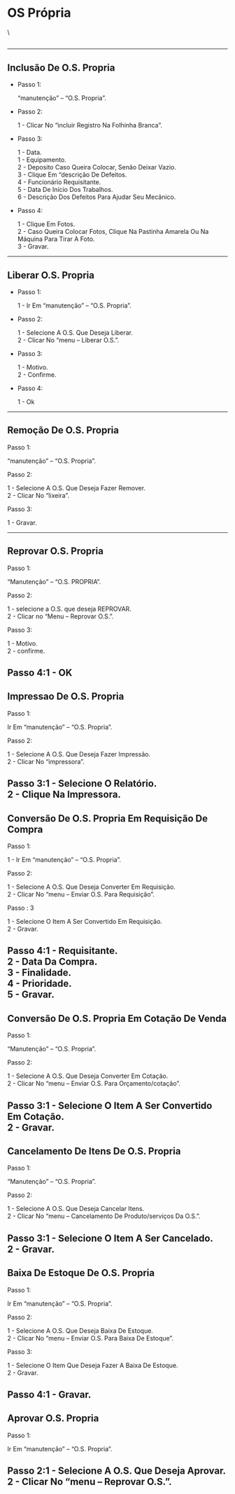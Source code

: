 # OS Própria

\


##

***

## Inclusão De O.S. Propria

*   Passo 1:

    “manutenção” – “O.S. Propria”.
*   Passo 2:

    1 - Clicar No “incluir Registro Na Folhinha Branca”.
*   Passo 3:

    1 - Data.\
    1 - Equipamento.\
    2 - Deposito Caso Queira Colocar, Senão Deixar Vazio.\
    3 - Clique Em “descrição De Defeitos.\
    4 - Funcionário Requisitante.\
    5 - Data De Início Dos Trabalhos.\
    6 - Descrição Dos Defeitos Para Ajudar Seu Mecânico.
*   Passo 4:

    1 - Clique Em Fotos.\
    2 - Caso Queira Colocar Fotos, Clique Na Pastinha Amarela Ou Na Máquina Para Tirar A Foto.\
    3 - Gravar.

***

## Liberar O.S. Propria

*   Passo 1:

    1 - Ir Em “manutenção” – “O.S. Propria”.
*   Passo 2:

    1 - Selecione A O.S. Que Deseja Liberar.\
    2 - Clicar No “menu – Liberar O.S.”.
*   Passo 3:

    1 - Motivo.\
    2 - Confirme.
*   Passo 4:

    1 - Ok

***

## Remoção De O.S. Propria

Passo 1:

“manutenção” – “O.S. Propria”.

Passo 2:

1 - Selecione A O.S. Que Deseja Fazer Remover.\
2 - Clicar No “lixeira”.

Passo 3:

1 - Gravar.

***

## Reprovar O.S. Propria

Passo 1:

“Manutenção” – “O.S. PROPRIA”.

Passo 2:

1 - selecione a O.S. que deseja REPROVAR.\
2 - Clicar no “Menu – Reprovar O.S.”.

Passo 3:

1 - Motivo.\
2 - confirme.

## Passo 4:1 - OK

## Impressao De O.S. Propria

Passo 1:

Ir Em “manutenção” – “O.S. Propria”.

Passo 2:

1 - Selecione A O.S. Que Deseja Fazer Impressão.\
2 - Clicar No “impressora”.

Passo 3:1 - Selecione O Relatório.\
2 - Clique Na Impressora.
-------------------------

## Conversão De O.S. Propria Em Requisição De Compra

Passo 1:

1 - Ir Em “manutenção” – “O.S. Propria”.

Passo 2:

1 - Selecione A O.S. Que Deseja Converter Em Requisição.\
2 - Clicar No “menu – Enviar O.S. Para Requisição”.

Passo : 3

1 - Selecione O Item A Ser Convertido Em Requisição.\
2 - Gravar.

Passo 4:1 - Requisitante.\
2 - Data Da Compra.\
3 - Finalidade.\
4 - Prioridade.\
5 - Gravar.
-----------

## Conversão De O.S. Propria Em Cotação De Venda

Passo 1:

“Manutenção” – “O.S. Propria”.

Passo 2:

1 - Selecione A O.S. Que Deseja Converter Em Cotação.\
2 - Clicar No “menu – Enviar O.S. Para Orçamento/cotação”.

Passo 3:1 - Selecione O Item A Ser Convertido Em Cotação.\
2 - Gravar.
-----------

## Cancelamento De Itens De O.S. Propria

Passo 1:

“Manutenção” – “O.S. Propria”.

Passo 2:

1 - Selecione A O.S. Que Deseja Cancelar Itens.\
2 - Clicar No “menu – Cancelamento De Produto/serviços Da O.S.”.

Passo 3:1 - Selecione O Item A Ser Cancelado.\
2 - Gravar.
-----------

## Baixa De Estoque De O.S. Propria

Passo 1:

Ir Em “manutenção” – “O.S. Propria”.

Passo 2:

1 - Selecione A O.S. Que Deseja Baixa De Estoque.\
2 - Clicar No “menu – Enviar O.S. Para Baixa De Estoque”.

Passo 3:

1 - Selecione O Item Que Deseja Fazer A Baixa De Estoque.\
2 - Gravar.

## Passo 4:1 - Gravar.

## Aprovar O.S. Propria

Passo 1:

Ir Em “manutenção” – “O.S. Propria”.

Passo 2:1 - Selecione A O.S. Que Deseja Aprovar.\
2 - Clicar No “menu – Reprovar O.S.”.
-------------------------------------
